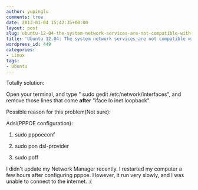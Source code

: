 ```yaml
---
author: yupinglu
comments: true
date: 2013-01-04 15:42:35+00:00
layout: post
slug: ubuntu-12-04-the-system-network-services-are-not-compatible-with-this-version
title: 'Ubuntu 12.04: The system network services are not compatible with this version'
wordpress_id: 449
categories:
- Linux
tags:
- Ubuntu
---
```


Totally solution:

Open your terminal, and type " sudo gedit /etc/network/interfaces", and remove those lines that come **after** "iface lo inet loopback".



Possible reason for this problem(Not sure):

Adsl(PPPOE configuration):

1. sudo pppoeconf

2. sudo pon dsl-provider

3. sudo poff

I didn't update my Network Manager recently. I restarted my computer a few hours after configuring pppoe. However, it run very slowly, and I was unable to connect to the internet. :(
